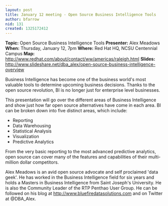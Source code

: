 ```yaml
---
layout: post
title: January 12 meeting - Open Source Business Intelligence Tools
author: bfarrow
nid: 131
created: 1325172412
---
```

<strong>Topic:</strong> <span id="topic">Open Source Business Intelligence Tools</span>
<strong>Presenter:</strong> <span id="presenter">Alex Meadows</span>
<strong>When:</strong> <span id="date">Thursday, January 12, 7pm</span>
<strong>Where:</strong> <span id="location">Red Hat HQ, NCSU Centennial Campus</span>
<strong>Map:</strong> <a href=http://www.redhat.com/about/contact/ww/americas/raleigh.html>http://www.redhat.com/about/contact/ww/americas/raleigh.html</a>
<strong>Slides:</strong> <a href="http://www.slideshare.net/dba_alex/open-source-business-intelligence-overview">http://www.slideshare.net/dba_alex/open-source-business-intelligence-overview</a>

Business Intelligence has become one of the business world's most valuable tools to determine upcoming business decisions.  Thanks to the open source revolution, BI is no longer just for enterprise level businesses.
<!--break-->
This presentation will go over the different areas of Business Intelligence and show just how far open source alternatives have come in each area.  BI can be broken down into five distinct areas, which include:
<p>
<ul>
<li> Reporting
<li> Data Warehousing
<li> Statistical Analysis
<li> Visualization
<li> Predictive Analytics
</ul>
From the very basic reporting to the most advanced predictive analytics, open source can cover many of the features and capabilities of their multi-million dollar competitors.  
<p>
Alex Meadows is an avid open source advocate and self proclaimed 'data geek'.  He has worked in the Business Intelligence field for six years and holds a Masters in Business Intelligence from Saint Joseph's University.  He is also the Community Leader of the RTP Penthao User Group.  He can be followed on his blog at <a href="http://www.bluefiredatasolutions.com">http://www.bluefiredatasolutions.com</a> and on Twitter at @DBA_Alex. 
